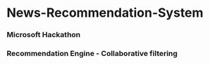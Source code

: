 # News-Recommendation-System

### Microsoft Hackathon

### Recommendation Engine - Collaborative filtering
